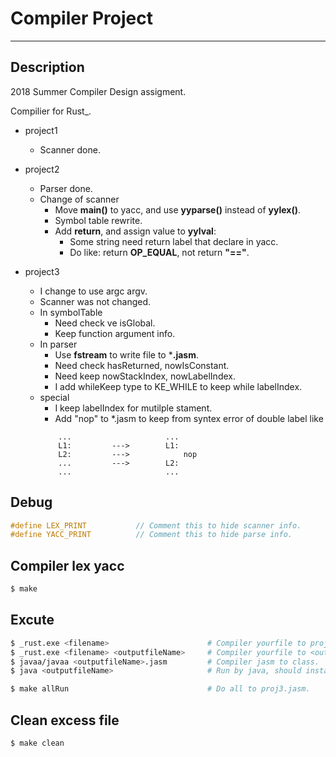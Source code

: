 # Compiler Project
---
## Description
2018 Summer Compiler Design assigment.

Compilier for Rust_.
* project1
    * Scanner done.

* project2
    * Parser done.
    * Change of scanner
        * Move **main()** to yacc, and use **yyparse()** instead of **yylex()**.
        * Symbol table rewrite.
        * Add **return**, and assign value to **yylval**:
            * Some string need return label that declare in yacc.
            * Do like: return **OP_EQUAL**, not return **"=="**.
* project3
    * I change to use argc argv.
    * Scanner was not changed.
    * In symbolTable
        * Need check ve isGlobal.
        * Keep function argument info.
    * In parser
        * Use **fstream** to write file to ***.jasm**.
        * Need check hasReturned, nowIsConstant.
        * Need keep nowStackIndex, nowLabelIndex.
        * I add whileKeep type to KE_WHILE to keep while labelIndex.
    * special
        * I keep labelIndex for mutilple stament.
        * Add "nop" to *.jasm to keep from syntex error of double label like
        ```
            ...                     ...
            L1:         --->        L1:
            L2:         --->            nop
            ...         --->        L2:
            ...                     ...
        ```

## Debug
``` c
#define LEX_PRINT           // Comment this to hide scanner info.
#define YACC_PRINT          // Comment this to hide parse info.
```

## Compiler lex yacc
``` bash
$ make
```

## Excute
``` bash
$ _rust.exe <filename>                      # Compiler yourfile to proj3.jasm.
$ _rust.exe <filename> <outputfileName>     # Compiler yourfile to <outputfileName>.jasm.
$ javaa/javaa <outputfileName>.jasm         # Compiler jasm to class.
$ java <outputfileName>                     # Run by java, should install java.

$ make allRun                               # Do all to proj3.jasm.
```

## Clean excess file
``` bash
$ make clean
```
